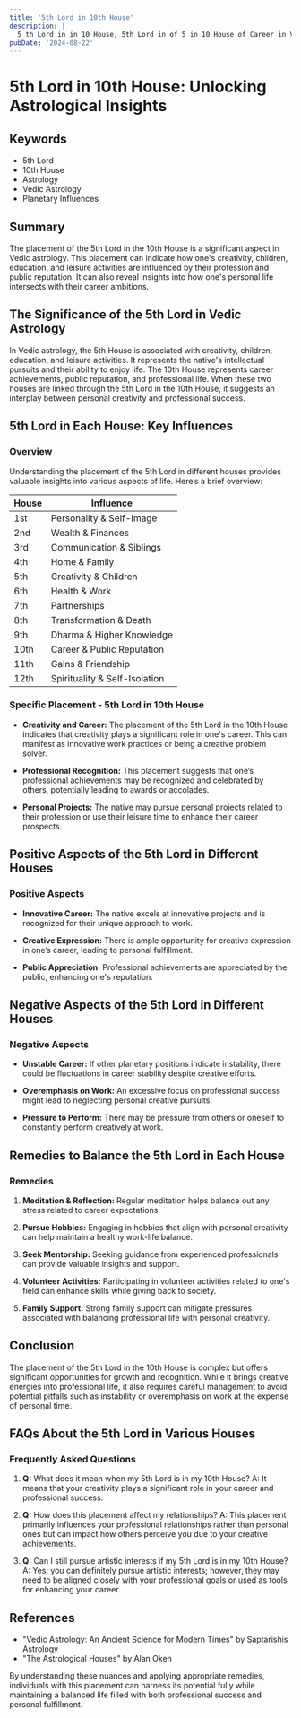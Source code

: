 ```yaml
---
title: '5th Lord in 10th House'
description: |
  5 th Lord in in 10 House, 5th Lord in of 5 in 10 House of Career in Vedic astrology
pubDate: '2024-08-22'
---
```


# 5th Lord in 10th House: Unlocking Astrological Insights

## Keywords
- 5th Lord
- 10th House
- Astrology
- Vedic Astrology
- Planetary Influences

## Summary
The placement of the 5th Lord in the 10th House is a significant aspect in Vedic astrology. This placement can indicate how one's creativity, children, education, and leisure activities are influenced by their profession and public reputation. It can also reveal insights into how one's personal life intersects with their career ambitions.

## The Significance of the 5th Lord in Vedic Astrology

In Vedic astrology, the 5th House is associated with creativity, children, education, and leisure activities. It represents the native's intellectual pursuits and their ability to enjoy life. The 10th House represents career achievements, public reputation, and professional life. When these two houses are linked through the 5th Lord in the 10th House, it suggests an interplay between personal creativity and professional success.

## 5th Lord in Each House: Key Influences

### Overview
Understanding the placement of the 5th Lord in different houses provides valuable insights into various aspects of life. Here’s a brief overview:

| House | Influence |
|-------|-----------|
| 1st   | Personality & Self-Image |
| 2nd   | Wealth & Finances       |
| 3rd   | Communication & Siblings |
| 4th   | Home & Family           |
| 5th   | Creativity & Children    |
| 6th   | Health & Work           |
| 7th   | Partnerships             |
| 8th   | Transformation & Death   |
| 9th   | Dharma & Higher Knowledge|
|10th   | Career & Public Reputation|
|11th   | Gains & Friendship       |
|12th   | Spirituality & Self-Isolation|

### Specific Placement - 5th Lord in 10th House

- **Creativity and Career:** The placement of the 5th Lord in the 10th House indicates that creativity plays a significant role in one's career. This can manifest as innovative work practices or being a creative problem solver.
  
- **Professional Recognition:** This placement suggests that one’s professional achievements may be recognized and celebrated by others, potentially leading to awards or accolades.
  
- **Personal Projects:** The native may pursue personal projects related to their profession or use their leisure time to enhance their career prospects.

## Positive Aspects of the 5th Lord in Different Houses

### Positive Aspects

- **Innovative Career:** The native excels at innovative projects and is recognized for their unique approach to work.
  
- **Creative Expression:** There is ample opportunity for creative expression in one’s career, leading to personal fulfillment.

- **Public Appreciation:** Professional achievements are appreciated by the public, enhancing one's reputation.

## Negative Aspects of the 5th Lord in Different Houses

### Negative Aspects

- **Unstable Career:** If other planetary positions indicate instability, there could be fluctuations in career stability despite creative efforts.

- **Overemphasis on Work:** An excessive focus on professional success might lead to neglecting personal creative pursuits.

- **Pressure to Perform:** There may be pressure from others or oneself to constantly perform creatively at work.

## Remedies to Balance the 5th Lord in Each House

### Remedies

1. **Meditation & Reflection:** Regular meditation helps balance out any stress related to career expectations.
   
2. **Pursue Hobbies:** Engaging in hobbies that align with personal creativity can help maintain a healthy work-life balance.

3. **Seek Mentorship:** Seeking guidance from experienced professionals can provide valuable insights and support.

4. **Volunteer Activities:** Participating in volunteer activities related to one's field can enhance skills while giving back to society.

5. **Family Support:** Strong family support can mitigate pressures associated with balancing professional life with personal creativity.

## Conclusion

The placement of the 5th Lord in the 10th House is complex but offers significant opportunities for growth and recognition. While it brings creative energies into professional life, it also requires careful management to avoid potential pitfalls such as instability or overemphasis on work at the expense of personal time.

## FAQs About the 5th Lord in Various Houses

### Frequently Asked Questions

1. **Q:** What does it mean when my 5th Lord is in my 10th House?
   A: It means that your creativity plays a significant role in your career and professional success.

2. **Q:** How does this placement affect my relationships?
   A: This placement primarily influences your professional relationships rather than personal ones but can impact how others perceive you due to your creative achievements.

3. **Q:** Can I still pursue artistic interests if my 5th Lord is in my 10th House?
   A: Yes, you can definitely pursue artistic interests; however, they may need to be aligned closely with your professional goals or used as tools for enhancing your career.

## References

- "Vedic Astrology: An Ancient Science for Modern Times" by Saptarishis Astrology
- "The Astrological Houses" by Alan Oken

By understanding these nuances and applying appropriate remedies, individuals with this placement can harness its potential fully while maintaining a balanced life filled with both professional success and personal fulfillment.